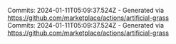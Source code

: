 Commits: 2024-01-11T05:09:37.524Z - Generated via https://github.com/marketplace/actions/artificial-grass
<br>
Commits: 2024-01-11T05:09:37.524Z - Generated via https://github.com/marketplace/actions/artificial-grass
<br>
